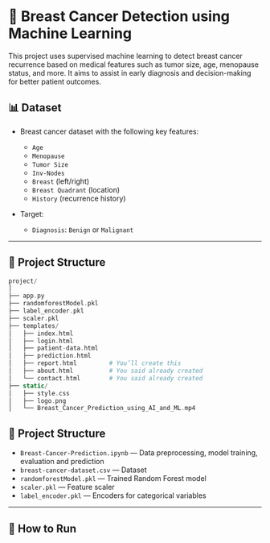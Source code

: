 # 🧠 Breast Cancer Detection using Machine Learning

This project uses supervised machine learning to detect breast cancer recurrence based on medical features such as tumor size, age, menopause status, and more. It aims to assist in early diagnosis and decision-making for better patient outcomes.


## 📊 Dataset

- Breast cancer dataset with the following key features:
  - `Age`
  - `Menopause`
  - `Tumor Size`
  - `Inv-Nodes`
  - `Breast` (left/right)
  - `Breast Quadrant` (location)
  - `History` (recurrence history)

- Target:
  - `Diagnosis`: `Benign` or `Malignant`

---
## 📂 Project Structure
```php
project/
│
├── app.py
├── randomforestModel.pkl
├── label_encoder.pkl
├── scaler.pkl
├── templates/
│   ├── index.html
│   ├── login.html
│   ├── patient-data.html
│   ├── prediction.html
│   ├── report.html         # You’ll create this
│   ├── about.html          # You said already created
│   └── contact.html        # You said already created
├── static/
│   ├── style.css
│   ├── logo.png
│   └── Breast_Cancer_Prediction_using_AI_and_ML.mp4

```
## 📂 Project Structure

- `Breast-Cancer-Prediction.ipynb` — Data preprocessing, model training, evaluation and prediction
- `breast-cancer-dataset.csv` — Dataset
- `randomforestModel.pkl` — Trained Random Forest model
- `scaler.pkl` — Feature scaler
- `label_encoder.pkl` — Encoders for categorical variables
---
## 🚀 How to Run

